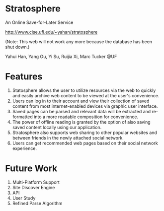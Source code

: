 Stratosphere
============
An Online Save-for-Later Service

http://www.cise.ufl.edu/~yahan/stratosphere

(Note: This web will not work any more because the database has been shut down.)

Yahui Han, Yang Ou, Yi Su, Ruijia Xi, Marc Tucker @UF

Features
=============
1. Statosphere allows the user to utilize resources via the web to quickly and easily archive web content to be viewed at the user's convenience.
2. Users can log in to their account and view their collection of saved content from most internet-enabled devices via graphic user interface.
3. Saved pages can be parsed and relevant data will be extracted and re-formatted into a more readable composition for convenience.
4. The power of offline reading is granted by the option of also saving saved content locally using our application.
5. Stratosphere also supports web sharing to other popular websites and between friends in the newly attached social network.
6. Users can get recommended web pages based on their social network experience.


Future Work
============
1. Multi-Platform Support
2. Site Discover Engine
3. API
4. User Study
5. Refined Parse Algorithm
